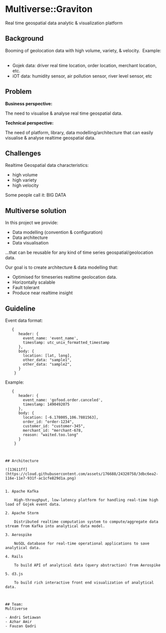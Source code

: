 Multiverse::Graviton
====

Real time geospatial data analytic & visualization platform

## Background
Booming of geolocation data with high volume, variety, & velocity. 
Example: 
     
- Gojek data: driver real time location, order location, merchant location, etc.
- iOT data: humidity sensor, air pollution sensor, river level sensor, etc

## Problem

**Business perspective:**

The need to visualise & analyse real time geospatial data.

**Technical perspective:**

The need of platform, library, data modelling/architecture that can easily visualise & analyse realtime geospatial data.

## Challenges
Realtime Geospatial data characteristics:

- high volume
- high variety
- high velocity

Some people call it: BIG DATA

## Multiverse solution
In this project we provide:

- Data modelling (convention & configuration)
- Data architecture
- Data visualisation

...that can be reusable for any kind of time series geospatial/geolocation data.

Our goal is to create architecture & data modelling that:
- Optimised for timeseries realtime geolocation data.
- Horizontally scalable
- Fault tolerant
- Produce near realtime insight


## Guideline

Event data format:

```
   {
      header: {
        event_name: 'event_name',
        timestamp: utc_unix_formatted_timestamp
      },
      body: {
        location: [lat, long],
        other_data: "sample1",
        other_data: "sample2",
      }
    }
```

Example:
```
   {
      header: {
        event_name: 'gofood.order.canceled',
        timestamp: 1490492075
      },
      body: {
        location: [-6.178005,106.7881563],
        order_id: "order-1234",
        customer_id: "customer-345",
        merchant_id: "merchant-678,
        reason: "waited.too.long"
      }
    }



## Architecture

![13611ff](https://cloud.githubusercontent.com/assets/176688/24320758/3dbc6ea2-116e-11e7-931f-ac1cfe829d1a.png)


1. Apache Kafka

    High-throughput, low-latency platform for handling real-time high load of Gojek event data.

2. Apache Storm

    Distributed realtime computation system to compute/aggregate data stream from Kafka into analytical data model.

3. Aerospike

    NoSQL database for real-time operational applications to save analytical data.

4. Rails

    To build API of analytical data (query abstraction) from Aerospike

5. d3.js

    To build rich interactive front end visualization of analytical data.



## Team:
Multiverse

- Andri Setiawan
- Azhar Amir
- Fauzan Qadri
